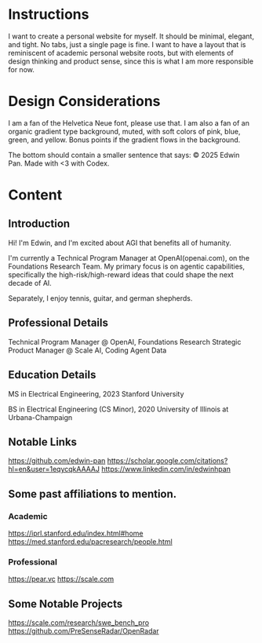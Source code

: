 # Instructions
I want to create a personal website for myself. It should be minimal, elegant, and tight. No tabs, just a single page is fine. I want to have a layout that is reminiscent of academic personal website roots, but with elements of design thinking and product sense, since this is what I am more responsible for now. 

# Design Considerations
I am a fan of the Helvetica Neue font, please use that. I am also a fan of an organic gradient type background, muted, with soft colors of pink, blue, green, and yellow. Bonus points if the gradient flows in the background. 

The bottom should contain a smaller sentence that says:
© 2025 Edwin Pan. Made with <3 with Codex.

# Content

## Introduction 
Hi! I'm Edwin, and I'm excited about AGI that benefits all of humanity.

I'm currently a Technical Program Manager at OpenAI(openai.com), on the Foundations Research Team. My primary focus is on agentic capabilities, specifically the high-risk/high-reward ideas that could shape the next decade of AI.

Separately, I enjoy tennis, guitar, and german shepherds.


## Professional Details

Technical Program Manager @ OpenAI, Foundations Research
Strategic Product Manager @ Scale AI, Coding Agent Data


## Education Details

MS in Electrical Engineering, 2023
Stanford University

BS in Electrical Engineering (CS Minor), 2020
University of Illinois at Urbana-Champaign

## Notable Links
https://github.com/edwin-pan
https://scholar.google.com/citations?hl=en&user=1eqycqkAAAAJ
https://www.linkedin.com/in/edwinhpan

## Some past affiliations to mention. 

### Academic 
https://iprl.stanford.edu/index.html#home
https://med.stanford.edu/pacresearch/people.html


### Professional
https://pear.vc
https://scale.com


## Some Notable Projects
https://scale.com/research/swe_bench_pro
https://github.com/PreSenseRadar/OpenRadar


